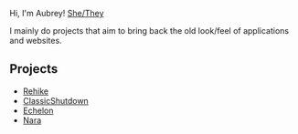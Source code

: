 Hi, I'm Aubrey! [She/They](https://img.shields.io/badge/%E2%99%80-she%2Fthey-blueviolet)

I mainly do projects that aim to bring back the old look/feel of applications and websites.

## Projects
* [Rehike](https://github.com/Rehike/Rehike)
* [ClassicShutdown](https://github.com/aubymori/ClassicShutdown)
* [Echelon](https://github.com/echelon-theme/echelon)
* [Nara](https://github.com/aubymori/nara-browser)
